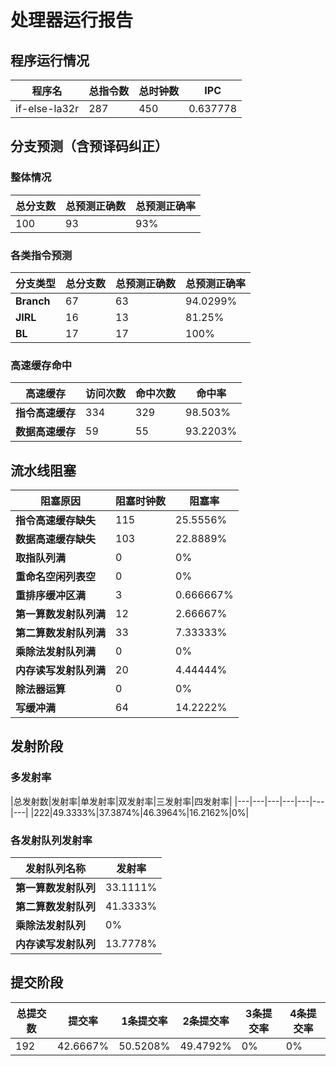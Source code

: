 # 处理器运行报告
## 程序运行情况
|程序名|总指令数|总时钟数|IPC|
|---|---|---|---|
|if-else-la32r|287|450|0.637778|

## 分支预测（含预译码纠正）
### 整体情况
|总分支数|总预测正确数|总预测正确率|
|---|---|---|
|100|93|93%|

### 各类指令预测
|分支类型|总分支数|总预测正确数|总预测正确率|
|---|---|---|---|
|**Branch**| 67 | 63 | 94.0299%|
|**JIRL**| 16 | 13 | 81.25%|
|**BL**| 17 | 17 | 100%|

### 高速缓存命中
|高速缓存|访问次数|命中次数|命中率|
|---|---|---|---|
|**指令高速缓存**| 334 | 329 | 98.503%|
|**数据高速缓存**| 59 | 55 | 93.2203%|
## 流水线阻塞
|阻塞原因|阻塞时钟数|阻塞率|
|---|---|---|
|**指令高速缓存缺失**| 115 | 25.5556%|
|**数据高速缓存缺失**| 103 | 22.8889%|
|**取指队列满**| 0 | 0%|
|**重命名空闲列表空**|0 | 0%|
|**重排序缓冲区满**|3 | 0.666667%|
|**第一算数发射队列满**|12 | 2.66667%|
|**第二算数发射队列满**|33 | 7.33333%|
|**乘除法发射队列满**|0 | 0%|
|**内存读写发射队列满**|20 | 4.44444%|
|**除法器运算**|0 | 0%|
|**写缓冲满**|64 | 14.2222%|

## 发射阶段
### 多发射率
|总发射数|发射率|单发射率|双发射率|三发射率|四发射率|
|---|---|---|---|---|---|---|
|222|49.3333%|37.3874%|46.3964%|16.2162%|0%|

### 各发射队列发射率
|发射队列名称|发射率|
|---|---|
|**第一算数发射队列**|33.1111%|
|**第二算数发射队列**|41.3333%|
|**乘除法发射队列**|0%|
|**内存读写发射队列**|13.7778%|

## 提交阶段
|总提交数|提交率|1条提交率|2条提交率|3条提交率|4条提交率|
|---|---|---|---|---|---|
|192|42.6667%|50.5208%|49.4792%|0%|0%|
